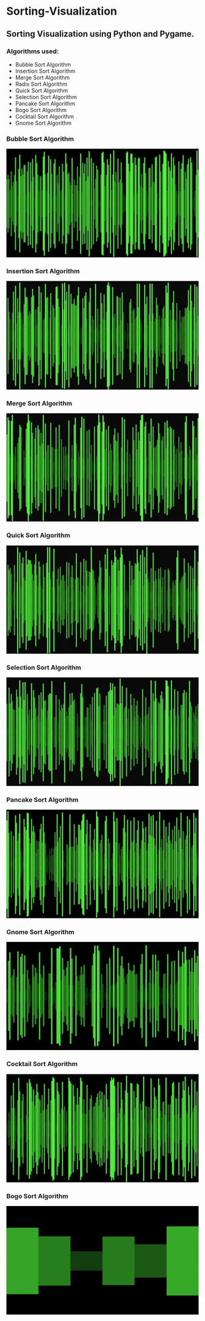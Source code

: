 # Sorting-Visualization

## Sorting Visualization using Python and Pygame.
### Algorithms used:
- Bubble Sort Algorithm
- Insertion Sort Algorithm
- Merge Sort Algorithm
- Radix Sort Algorithm
- Quick Sort Algorithm
- Selection Sort Algorithm
- Pancake Sort Algorithm
- Bogo Sort Algorithm
- Cocktail Sort Algorithm
- Gnome Sort Algorithm




### Bubble Sort Algorithm 
![Bubble Sort](https://github.com/naschwin/Sorting-Visualization/blob/master/Images/bubble.gif)

### Insertion Sort Algorithm 
![Insertion Sort](https://github.com/naschwin/Sorting-Visualization/blob/master/Images/insertion.gif)

### Merge Sort Algorithm 
![Merge Sort](https://github.com/naschwin/Sorting-Visualization/blob/master/Images/Merge.gif)

### Quick Sort Algorithm 
![Quick Sort](https://github.com/naschwin/Sorting-Visualization/blob/master/Images/quick.gif)

### Selection Sort Algorithm 
![Selection Sort](https://github.com/naschwin/Sorting-Visualization/blob/master/Images/Selection.gif)

### Pancake Sort Algorithm 
![Pancake Sort](https://github.com/naschwin/Sorting-Visualization/blob/master/Images/pancake.gif)

### Gnome Sort Algorithm 
![Gnome Sort](https://github.com/naschwin/Sorting-Visualization/blob/master/Images/gnome.gif)

### Cocktail Sort Algorithm 
![Cocktail Sort](https://github.com/naschwin/Sorting-Visualization/blob/master/Images/cocktail.gif)

### Bogo Sort Algorithm 
![Bogo Sort](https://github.com/naschwin/Sorting-Visualization/blob/master/Images/Bogo.gif)

